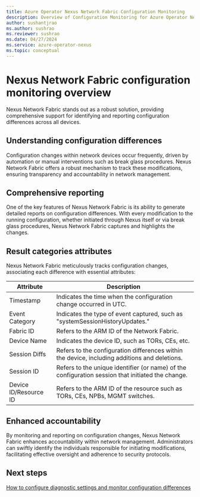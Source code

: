 ```yaml
---
title: Azure Operator Nexus Network Fabric Configuration Monitoring
description: Overview of Configuration Monitoring for Azure Operator Nexus.
author: sushantjrao
ms.author: sushrao
ms.reviewer: sushrao
ms.date: 04/27/2024
ms.service: azure-operator-nexus
ms.topic: conceptual
---
```


# Nexus Network Fabric configuration monitoring overview

Nexus Network Fabric stands out as a robust solution, providing comprehensive support for identifying and reporting configuration differences across all devices.

## Understanding configuration differences

Configuration changes within network devices occur frequently, driven by automation or manual interventions such as break glass procedures. Nexus Network Fabric offers a robust mechanism to track these modifications, ensuring transparency and accountability in network management.

## Comprehensive reporting

One of the key features of Nexus Network Fabric is its ability to generate detailed reports on configuration differences. With every modification to the running configuration, whether initiated through Nexus itself or via break glass procedures, Nexus Network Fabric captures and highlights the changes.

## Result categories attributes

Nexus Network Fabric meticulously tracks configuration changes, associating each difference with essential attributes:

| Attribute          | Description                                                                                       |
|--------------------|---------------------------------------------------------------------------------------------------|
| Timestamp          | Indicates the time when the configuration change occurred in UTC.                                 |
| Event Category     | Indicates the type of event captured, such as "systemSessionHistoryUpdates."                       |
| Fabric ID          | Refers to the ARM ID of the Network Fabric.                                                       |
| Device Name        | Indicates the device ID, such as TORs, CEs, etc.                                                  |
| Session Diffs      | Refers to the configuration differences within the device, including additions and deletions.      |
| Session ID         | Refers to the unique identifier (or name) of the configuration session that initiated the change.  |
| Device ID/Resource ID | Refers to the ARM ID of the resource such as TORs, CEs, NPBs, MGMT switches.                       |


## Enhanced accountability

By monitoring and reporting on configuration changes, Nexus Network Fabric enhances accountability within network management. Administrators can swiftly identify the individuals responsible for initiating modifications, facilitating effective oversight and adherence to security protocols.

## Next steps

[How to configure diagnostic settings and monitor configuration differences](howto-configure-diagnostic-settings-and-monitor-configuration-differences.md)
